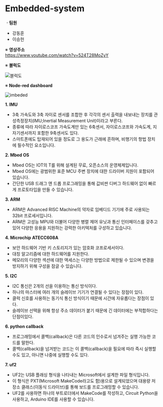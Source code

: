 # Embedded-system

**ㆍ팀원**  
* 강동훈  
* 이승헌

※ **영상주소**  
https://www.youtube.com/watch?v=524T28MoZyY  

※ **블럭도**  
  
![블럭도](https://user-images.githubusercontent.com/94602281/174634629-fbf67d49-8fea-4d10-8dd1-56cd1eca2711.PNG)

※ **Node-red dashboard**  
  
![imbeded](https://user-images.githubusercontent.com/94602281/174634908-e282e40a-89a9-4271-ad0f-3b7896b6db5d.png)

**1. IMU**  
* 3축 가속도와 3축 자이로 센서를 조합한 후 각각의 센서 출력을 내보내는 장치를 관성측정장치(IMU;Inertial Measurement Unit)이라고 부른다.  
* 종류에 따라 자이로스코프 가속도계만 있는 6축센서, 자이로스코프와 가속도계, 지자기센서까지 포함한 9축센서도 있다.  
* 스마트폰에도 탑재되어 있을 정도로 그 용도가 근래에 흔하며, 비행기의 항법 장치에 필수적인 요소입니다.  

**2. Mbed OS**  
* Mbed OS는 IOT의 T를 위해 설계된 무료, 오픈소스의 운영체제입니다.  
* Mbed OS에는 광범위한 표준 MCU 주변 장치에 대한 드라이버 지원이 포함되어 있습니다.  
* 간단한 USB 드래그 앤 드롭 프로그래밍을 통해 값비싼 디버그 하드웨어 없이 빠르게 프로토타입을 만들 수 있습니다.  

**3. ARM**  
* ARM은 Advanced RISC Machine의 약자로 임베디드 기기에 주로 사용되는 32bit 프로세서입니다.  
* ARM은 고성능 MPU와 더불어 다양한 병렬 제어 유닛과 통신 인터페이스를 갖추고 있어 다양한 응용을 지원하는 강력한 아키텍처를 구성하고 있습니다.  

**4. Microchip ATECC608A**  
* 보안 하드웨어 기반 키 스토리지가 있는 암호화 코프로세서이다.  
* 대칭 알고리즘에 대한 하드웨어를 지원한다.  
* 메모리의 다양한 섹션에 대한 액세스는 다양한 방법으로 제한될 수 있으며 변경을 방지하기 위해 구성을 잠글 수 있습니다.  

**5. I2C**  
* I2C 통신은 2개의 선을 이용하는 통신 방식이다.  
* 하나의 마스터에 여러 개의 슬레이브 기기가 연결될 수 있다는 장점이 있다.  
* 클럭 신호를 사용하는 동기식 통신 방식이기 때문에 시간에 자유롭다는 장점이 있다.  
* 슬레이브 선택을 위해 항상 주소 데이터가 붙기 때문에 긴 데이터에는 부적합하다는 단점이있다.  

**6. python callback**  
* 프로그래밍에서 콜백(callback)은 다른 코드의 인수로서 넘겨주는 실행 가능한 코드를 말한다.  
* 콜백(callback)을 넘겨받는 코드는 이 콜백(callback)을 필요에 따라 즉시 실행할 수도 있고, 아니면 나중에 실행할 수도 있다.  

**7. uf2**  
* UF2는 USB 플래싱 형식을 나타내는 Microsoft에서 설계한 파일 형식입니다.  
* 이 형식은 PXT(Microsoft MakeCode라고도 함)용으로 설계되었으며 대용량 저장소 클래스(이동식 드라이브)를 통해 보드를 프로그래밍할 수 있습니다.  
* UF2를 사용하면 하나의 부트로더에서 MakeCode를 작성하고, Circuit Python을 사용하고, Arduino IDE를 사용할 수 있습니다.  
